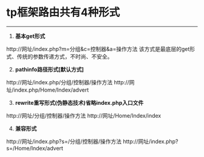 # **tp框架路由共有4种形式**
 ---
1. **基本get形式**

http://网址/index.php?m=分组&c=控制器&a=操作方法
该方式是最底层的get形式、传统的参数传递方式，不时尚、不安全。

2. **pathinfo路径形式[默认方式]**

http://网址/index.php/分组/控制器/操作方法
http://网址/index.php/Home/Index/advert

3. **rewrite重写形式(伪静态技术)省略index.php入口文件**

http://网址/分组/控制器/操作方法
    http://网址/Home/Index/index

4. **兼容形式**

http://网址/index.php?s=/分组/控制器/操作方法
http://网址/index.php?s=/Home/Index/advert
